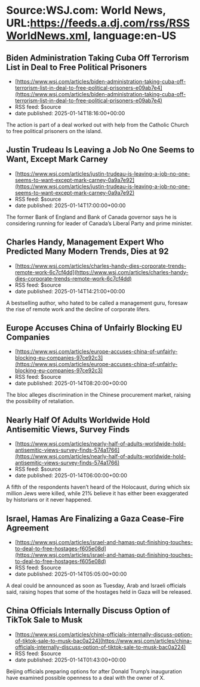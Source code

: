 # Source:WSJ.com: World News, URL:https://feeds.a.dj.com/rss/RSSWorldNews.xml, language:en-US

## Biden Administration Taking Cuba Off Terrorism List in Deal to Free Political Prisoners
 - [https://www.wsj.com/articles/biden-administration-taking-cuba-off-terrorism-list-in-deal-to-free-political-prisoners-e09ab7e4](https://www.wsj.com/articles/biden-administration-taking-cuba-off-terrorism-list-in-deal-to-free-political-prisoners-e09ab7e4)
 - RSS feed: $source
 - date published: 2025-01-14T18:16:00+00:00

The action is part of a deal worked out with help from the Catholic Church to free political prisoners on the island.

## Justin Trudeau Is Leaving a Job No One Seems to Want, Except Mark Carney
 - [https://www.wsj.com/articles/justin-trudeau-is-leaving-a-job-no-one-seems-to-want-except-mark-carney-0a9a7e92](https://www.wsj.com/articles/justin-trudeau-is-leaving-a-job-no-one-seems-to-want-except-mark-carney-0a9a7e92)
 - RSS feed: $source
 - date published: 2025-01-14T17:00:00+00:00

The former Bank of England and Bank of Canada governor says he is considering running for leader of Canada’s Liberal Party and prime minister.

## Charles Handy, Management Expert Who Predicted Many Modern Trends, Dies at 92
 - [https://www.wsj.com/articles/charles-handy-dies-corporate-trends-remote-work-6c7cf4dd](https://www.wsj.com/articles/charles-handy-dies-corporate-trends-remote-work-6c7cf4dd)
 - RSS feed: $source
 - date published: 2025-01-14T14:21:00+00:00

A bestselling author, who hated to be called a management guru, foresaw the rise of remote work and the decline of corporate lifers.

## Europe Accuses China of Unfairly Blocking EU Companies
 - [https://www.wsj.com/articles/europe-accuses-china-of-unfairly-blocking-eu-companies-97ce92c3](https://www.wsj.com/articles/europe-accuses-china-of-unfairly-blocking-eu-companies-97ce92c3)
 - RSS feed: $source
 - date published: 2025-01-14T08:20:00+00:00

The bloc alleges discrimination in the Chinese procurement market, raising the possibility of retaliation.

## Nearly Half Of Adults Worldwide Hold Antisemitic Views, Survey Finds
 - [https://www.wsj.com/articles/nearly-half-of-adults-worldwide-hold-antisemitic-views-survey-finds-574a1766](https://www.wsj.com/articles/nearly-half-of-adults-worldwide-hold-antisemitic-views-survey-finds-574a1766)
 - RSS feed: $source
 - date published: 2025-01-14T06:00:00+00:00

A fifth of the respondents haven’t heard of the Holocaust, during which six million Jews were killed, while 21% believe it has either been exaggerated by historians or it never happened.

## Israel, Hamas Are Finalizing a Gaza Cease-Fire Agreement
 - [https://www.wsj.com/articles/israel-and-hamas-put-finishing-touches-to-deal-to-free-hostages-f605e08d](https://www.wsj.com/articles/israel-and-hamas-put-finishing-touches-to-deal-to-free-hostages-f605e08d)
 - RSS feed: $source
 - date published: 2025-01-14T05:05:00+00:00

A deal could be announced as soon as Tuesday, Arab and Israeli officials said, raising hopes that some of the hostages held in Gaza will be released.

## China Officials Internally Discuss Option of TikTok Sale to Musk
 - [https://www.wsj.com/articles/china-officials-internally-discuss-option-of-tiktok-sale-to-musk-bac0a224](https://www.wsj.com/articles/china-officials-internally-discuss-option-of-tiktok-sale-to-musk-bac0a224)
 - RSS feed: $source
 - date published: 2025-01-14T01:43:00+00:00

Beijing officials preparing options for after Donald Trump’s inauguration have examined possible openness to a deal with the owner of X.

